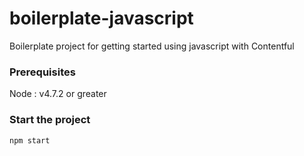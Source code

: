 # boilerplate-javascript
Boilerplate project for getting started using javascript with Contentful

### Prerequisites 

Node : v4.7.2 or greater

### Start the project

```shell
npm start
```
